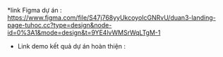 *link Figma dự án : 
https://www.figma.com/file/S47j768yyUkcoyoIcGNRvU/duan3-landing-page-tuhoc.cc?type=design&node-id=0%3A1&mode=design&t=9YE4lvWMSrWqLTgM-1
* Link demo kết quả dự án hoàn thiện :
